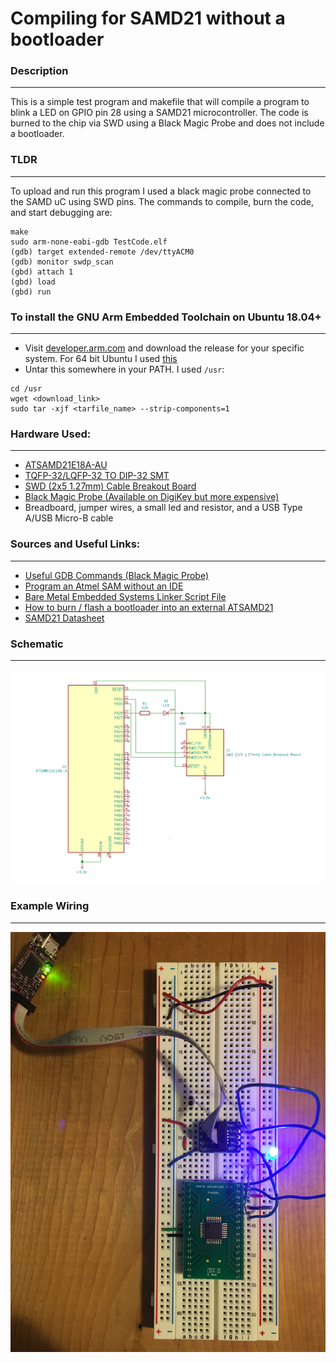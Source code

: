 # Compiling for SAMD21 without a bootloader

### Description
---
This is a simple test program and makefile that will compile a program to blink a LED on GPIO pin 28 using a SAMD21 microcontroller.
The code is burned to the chip via SWD using a Black Magic Probe and does not include a bootloader.

### TLDR
---
To upload and run this program I used a black magic probe connected to the SAMD uC using SWD pins.
The commands to compile, burn the code, and start debugging are:

```
make
sudo arm-none-eabi-gdb TestCode.elf
(gdb) target extended-remote /dev/ttyACM0
(gdb) monitor swdp_scan
(gbd) attach 1
(gbd) load
(gbd) run
```

### To install the GNU Arm Embedded Toolchain on Ubuntu 18.04+
---

- Visit [developer.arm.com](https://developer.arm.com/tools-and-software/open-source-software/developer-tools/gnu-toolchain/gnu-rm/downloads) and download the release for your specific system. For 64 bit Ubuntu I used [this](https://developer.arm.com/-/media/Files/downloads/gnu-rm/9-2020q2/gcc-arm-none-eabi-9-2020-q2-update-x86_64-linux.tar.bz2?revision=05382cca-1721-44e1-ae19-1e7c3dc96118&la=en&hash=D7C9D18FCA2DD9F894FD9F3C3DC9228498FA281A)
- Untar this somewhere in your PATH. I used `/usr`:
```
cd /usr
wget <download_link>
sudo tar -xjf <tarfile_name> --strip-components=1
```
### Hardware Used:
---
- [ATSAMD21E18A-AU](https://www.digikey.com/en/products/detail/microchip-technology/ATSAMD21E18A-AU/4935886)
- [TQFP-32/LQFP-32 TO DIP-32 SMT](https://www.digikey.com/en/products/detail/chip-quik-inc/PA0091/5014739)
- [SWD (2x5 1.27mm) Cable Breakout Board](https://www.digikey.com/en/products/detail/adafruit-industries-llc/2743/5699184)
- [Black Magic Probe (Available on DigiKey but more expensive)](https://1bitsquared.com/products/black-magic-probe)
- Breadboard, jumper wires, a small led and resistor, and a USB Type A/USB Micro-B cable

### Sources and Useful Links:
---
- [Useful GDB Commands (Black Magic Probe)](https://github.com/blacksphere/blackmagic/wiki/Useful-GDB-commands)
- [Program an Atmel SAM without an IDE](https://www.mickmake.com/post/program-atmel-sam-without-ide-tutorial/)
- [Bare Metal Embedded Systems Linker Script File](https://microcontrollerslab.com/bare-metal-embedded-systems-linker-script-file/)
- [How to burn / flash a bootloader into an external ATSAMD21](https://www.avdweb.nl/arduino/samd21/samd21-programmer)
- [SAMD21 Datasheet](http://ww1.microchip.com/downloads/en/DeviceDoc/SAM_D21_DA1_Family_DataSheet_DS40001882F.pdf)

### Schematic
---
![schematic](schematic.png)

### Example Wiring
---
![example_wiring](wiring_example.JPG)
